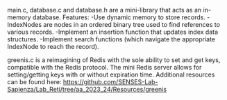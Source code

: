 main.c, database.c and database.h are a mini-library that acts as an in-memory database. Features:
-Use dynamic memory to store records.
-IndexNodes are nodes in an ordered binary tree used to find references to various records.
-Implement an insertion function that updates index data structures.
-Implement search functions (which navigate the appropriate IndexNode to reach the record).

greenis.c is a reimagining of Redis with the sole ability to set and get keys, compatible with the Redis protocol. The mini Redis server allows for setting/getting keys with or without expiration time. Additional resources can be found here:
https://github.com/SENSES-Lab-Sapienza/Lab_Reti/tree/aa_2023_24/Resources/greenis
